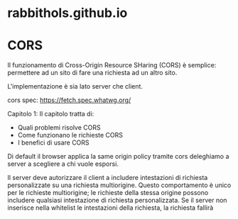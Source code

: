 # rabbithols.github.io

# CORS


Il funzionamento di Cross-Origin Resource SHaring (CORS) è semplice: permettere ad un sito di fare una richiesta ad un altro sito.

L'implementazione è sia lato server che client.


cors spec: https://fetch.spec.whatwg.org/


Capitolo 1:
Il capitolo tratta di:

- Quali problemi risolve CORS
- Come funzionano le richieste CORS
- I benefici di usare CORS

Di default il browser applica la same origin policy tramite cors deleghiamo a server a scegliere 
a chi vuole esporsi.

Il server deve autorizzare il client a includere intestazioni di richiesta personalizzate su una richiesta multiorigine. Questo comportamento è unico per le richieste multiorigine; le richieste della stessa origine possono includere qualsiasi intestazione di richiesta personalizzata. Se il server non inserisce nella whitelist le intestazioni della richiesta, la richiesta fallirà